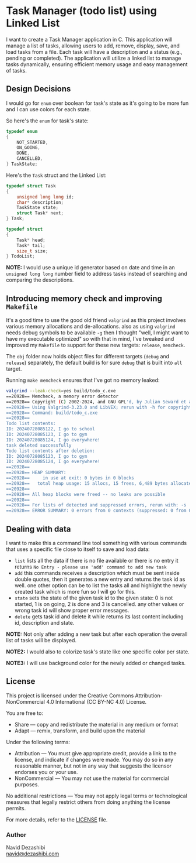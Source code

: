# Task Manager (todo list) using Linked List

I want to create a Task Manager application in C. This application will manage a list of tasks, allowing users to add, remove, display, save, and load tasks from a file.
Each task will have a description and a status (e.g., pending or completed).
The application will utilize a linked list to manage tasks dynamically, ensuring efficient memory usage and easy management of tasks.

## Design Decisions

I would go for `enum` over boolean for task's state as it's going to be more fun and I can use colors for each state.

So here's the `enum` for task's state:

```c
typedef enum
{
    NOT_STARTED,
    ON_GOING,
    DONE,
    CANCELLED,
} TaskState;
```

Here's the `Task` struct and the Linked List:

```c
typedef struct Task
{
    unsigned long long id;
    char* description;
    TaskState state;
    struct Task* next;
} Task;

typedef struct
{
    Task* head;
    Task* tail;
    size_t size;
} TodoList;
```

**NOTE:** I would use a unique id generator based on date and time in an `unsigned long long` number field to address tasks instead of searching and comparing the descriptions.

## Introducing memory check and improving `Makefile`

It's a good time to use the good old friend `valgrind` as this project involves various memory allocations and de-allocations. also as using `valgrind` needs debug symbols to be available `-g`
then I thought "well, I might want to have my executable optimized" so with that in mind, I've tweaked and improved my `Makefile` to support for these new targets: `release`, `memcheck`.

The `obj` folder now holds object files for different targets (`debug` and `release`) separately, the default build is for sure `debug` that is built into `all` target.

Running `make memcheck` ensures that I've got no memory leaked:

```bash
valgrind --leak-check=yes build/todo_c.exe
==20928== Memcheck, a memory error detector
==20928== Copyright (C) 2002-2024, and GNU GPL'd, by Julian Seward et al.
==20928== Using Valgrind-3.23.0 and LibVEX; rerun with -h for copyright info
==20928== Command: build/todo_c.exe
==20928== 
Todo list contents:
ID: 20240728085122, I go to school
ID: 20240728085123, I go to gym
ID: 20240728085124, I go everywhere!
task deleted successfully
Todo list contents after deletion:
ID: 20240728085123, I go to gym
ID: 20240728085124, I go everywhere!
==20928== 
==20928== HEAP SUMMARY:
==20928==     in use at exit: 0 bytes in 0 blocks
==20928==   total heap usage: 15 allocs, 15 frees, 6,489 bytes allocated
==20928== 
==20928== All heap blocks were freed -- no leaks are possible
==20928== 
==20928== For lists of detected and suppressed errors, rerun with: -s
==20928== ERROR SUMMARY: 0 errors from 0 contexts (suppressed: 0 from 0)
```

## Dealing with data

I want to make this a command line tool something with various commands that uses a specific file close to itself to save and load data:

- `list` lists all the data if there is no file available or there is no entry it returns `No Entry - please use 'add' command to add new task`
- `add` this commands receives a description which must be sent inside double quotes, then it generates a new entry and returns the task id as well. one other option can be to list the tasks all and highlight the newly created task which is more fun so I will go for this.
- `state` sets the state of the given task id to the given state: 0 is not started, 1 is on going, 2 is done and 3 is cancelled. any other values or wrong task id will show proper error messages.
- `delete` gets task id and delete it while returns its last content including id, description and state.

**NOTE:** Not only after adding a new task but after each operation the overall list of tasks will be displayed.

**NOTE2:** I would also to colorize task's state like one specific color per state.

**NOTE3:** I will use background color for the newly added or changed tasks.

## License

This project is licensed under the Creative Commons Attribution-NonCommercial 4.0 International (CC BY-NC 4.0) License.

You are free to:

- Share — copy and redistribute the material in any medium or format
- Adapt — remix, transform, and build upon the material

Under the following terms:

- Attribution — You must give appropriate credit, provide a link to the license, and indicate if changes were made. You may do so in any reasonable manner, but not in any way that suggests the licensor endorses you or your use.
- NonCommercial — You may not use the material for commercial purposes.

No additional restrictions — You may not apply legal terms or technological measures that legally restrict others from doing anything the license permits.

For more details, refer to the [LICENSE](./LICENSE) file.

### Author

Navid Dezashibi  
<navid@dezashibi.com>
